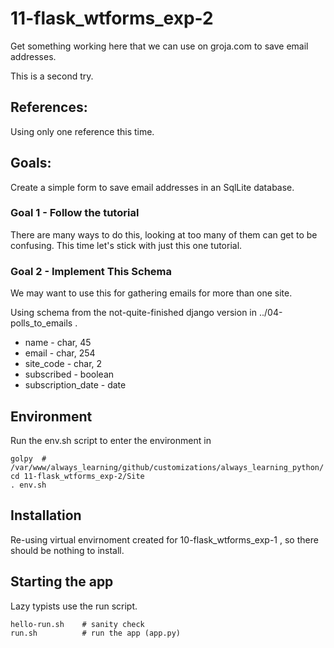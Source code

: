 
# 11-flask_wtforms_exp-2

Get something working here that we can use on groja.com to save email addresses.

This is a second try.

## References:

Using only one reference this time.

## Goals:

Create a simple form to save email addresses in an SqlLite database.

### Goal 1 - Follow the tutorial

There are many ways to do this, looking at too many of them can get to be confusing.
This time let's stick with just this one tutorial.

### Goal 2 - Implement This Schema

We may want to use this for gathering emails for more than one site.

Using schema from the not-quite-finished django version in ../04-polls_to_emails .

* name - char, 45
* email - char, 254
* site_code - char, 2
* subscribed - boolean
* subscription_date - date

## Environment

Run the env.sh script to enter the environment in

```
golpy  # /var/www/always_learning/github/customizations/always_learning_python/
cd 11-flask_wtforms_exp-2/Site
. env.sh
```

## Installation

Re-using virtual envirnoment created for 10-flask_wtforms_exp-1 , so there should be nothing to install.

## Starting the app

Lazy typists use the run script.

```
hello-run.sh    # sanity check
run.sh          # run the app (app.py)
```
